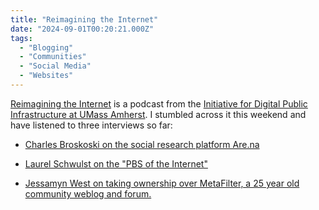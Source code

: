 ```yaml
---
title: "Reimagining the Internet"
date: "2024-09-01T00:20:21.000Z"
tags: 
  - "Blogging"
  - "Communities"
  - "Social Media"
  - "Websites"
---
```


[Reimagining the Internet](https://publicinfrastructure.org/podcasts/reimagining-the-internet/) is a podcast from the [Initiative for Digital Public Infrastructure at UMass Amherst](https://publicinfrastructure.org). I stumbled across it this weekend and have listened to three interviews so far:

- [Charles Broskoski on the social research platform Are.na](https://publicinfrastructure.org/podcast/105-arena-good-web/)

- [Laurel Schwulst on the "PBS of the Internet"](https://publicinfrastructure.org/podcast/107-laurel-schwulst-good-web/)

- [Jessamyn West on taking ownership over MetaFilter, a 25 year old community weblog and forum.](https://publicinfrastructure.org/podcast/104-good-web-metafilter/)
